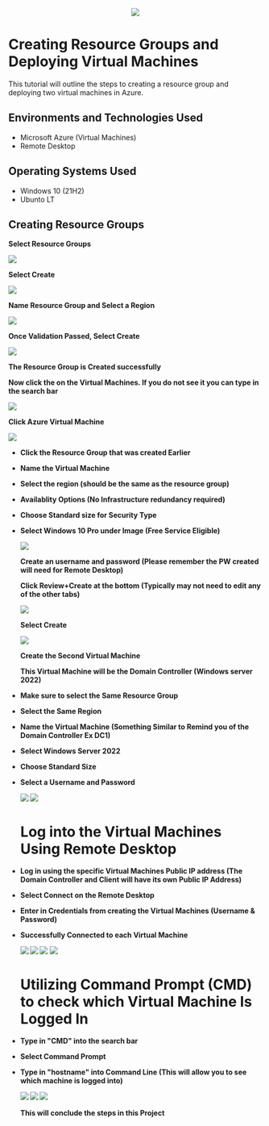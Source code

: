 <p align="center">
<img src="https://i.imgur.com/XzqzXiB.png">
</p>

<h1>Creating Resource Groups and Deploying Virtual Machines</h1>
This tutorial will outline the steps to creating a resource group and deploying two virtual machines in Azure.<br />



<h2>Environments and Technologies Used</h2>

- Microsoft Azure (Virtual Machines)
- Remote Desktop

<h2>Operating Systems Used </h2>

- Windows 10</b> (21H2)
- Ubunto LT

<h2>Creating Resource Groups</h2>

<b> Select Resource Groups<b/>

<img src="https://i.imgur.com/setBBye.png"/>

<b> Select Create <b/>

<img src="https://i.imgur.com/rztZV56.png"/>
  
  
  <b> Name Resource Group and Select a Region </b>
  
  <img src="https://i.imgur.com/xVhoblW.png"/>
  
  <b> Once Validation Passed, Select Create </b>
  
  <img src="https://i.imgur.com/0ixROjh.png"/>
  
  <b> The Resource Group is Created successfully </b>
  
  <p> Now click the on the Virtual Machines. If you do not see it you can type in the search bar </p>
  
  <img src="https://i.imgur.com/XgDm7kE.png"/>
  
  <b> Click Azure Virtual Machine</b>
  
  <img src="https://i.imgur.com/1xrF7G0.png"/>
  
- Click the Resource Group that was created Earlier
- Name the Virtual Machine
- Select the region (should be the same as the resource group)
- Availablity Options (No Infrastructure redundancy required)
- Choose Standard size for Security Type 
- Select Windows 10 Pro under Image (Free Service Eligible)
  
  <img src="https://i.imgur.com/fAUecRA.png"/>
  
  <b>Create an username and password (Please remember the PW created will need for Remote Desktop)</b>

  <p>Click Review+Create at the bottom (Typically may not need to edit any of the other tabs)</p>
  
   <img src="https://i.imgur.com/9xMJ2IC.png"/>
  
  <b> Select Create </b>
  
  <img src="https://i.imgur.com/EIs8ojz.png"/>
  
  <b>Create the Second Virtual Machine</b>

  <p>This Virtual Machine will be the Domain Controller (Windows server 2022)</p>

- Make sure to select the Same Resource Group
- Select the Same Region
- Name the Virtual Machine (Something Similar to Remind you of the Domain Controller Ex DC1)
- Select Windows Server 2022
- Choose Standard Size
- Select a Username and Password 
  
  <img src="https://i.imgur.com/XQ5h0eY.png"/>
  <img src="https://i.imgur.com/44iQiEt.png"/>
  
  <h1> Log into the Virtual Machines Using Remote Desktop </h1>
  
- Log in using the specific Virtual Machines Public IP address (The Domain Controller and Client will have its own Public IP Address)
- Select Connect on the Remote Desktop
- Enter in Credentials from creating the Virtual Machines (Username & Password)
- Successfully Connected to each Virtual Machine
  
  <img src="https://i.imgur.com/ztCoY16.png"/>
  <img src="https://i.imgur.com/gyPBnyn.png"/>
  <img src="https://i.imgur.com/oidQoTu.png"/>
  <img src="https://i.imgur.com/78LmhzC.png"/>
  
  <h1> Utilizing Command Prompt (CMD) to check which Virtual Machine Is Logged In </h1>
  
- Type in "CMD" into the search bar
- Select Command Prompt
- Type in "hostname" into Command Line (This will allow you to see which machine is logged into)
  
  <img src="https://i.imgur.com/QH6FuvE.png"/>
  <img src="https://i.imgur.com/EP7Aflh.png"/>
  <img src="https://i.imgur.com/IrLeIQx.png"/>
  
  This will conclude the steps in this Project
  
  

  
  
  

